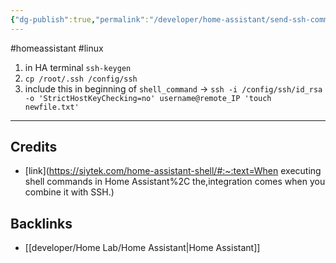```yaml
---
{"dg-publish":true,"permalink":"/developer/home-assistant/send-ssh-commands-via-script/","created":"2025-04-09T22:09:11.087-05:00","updated":"2025-04-09T11:29:51.000-05:00"}
---
```


#homeassistant #linux 

1. in HA terminal `ssh-keygen`
2. `cp /root/.ssh /config/ssh`
3. include this in beginning of `shell_command` -> `ssh -i /config/ssh/id_rsa -o 'StrictHostKeyChecking=no' username@remote_IP 'touch newfile.txt'`

---
## Credits
- [link](https://siytek.com/home-assistant-shell/#:~:text=When executing shell commands in Home Assistant%2C the,integration comes when you combine it with SSH.)

## Backlinks
- [[developer/Home Lab/Home Assistant\|Home Assistant]]